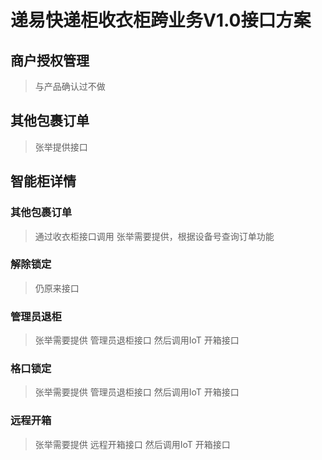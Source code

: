 # 递易快递柜收衣柜跨业务V1.0接口方案

## 商户授权管理
> 与产品确认过不做

## 其他包裹订单
> 张举提供接口

## 智能柜详情

### 其他包裹订单
> 通过收衣柜接口调用 张举需要提供，根据设备号查询订单功能

### 解除锁定
> 仍原来接口

### 管理员退柜
> 张举需要提供 管理员退柜接口 然后调用IoT 开箱接口

### 格口锁定
> 张举需要提供 管理员退柜接口 然后调用IoT 开箱接口


### 远程开箱
> 张举需要提供 远程开箱接口 然后调用IoT 开箱接口

